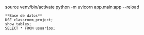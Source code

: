    source venv/bin/activate
    python -m uvicorn app.main:app --reload

    **Base de datos**
    USE classroom_project;
    show tables;
    SELECT * FROM usuarios;

